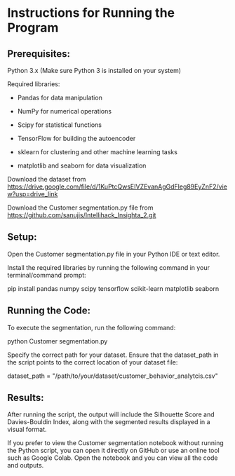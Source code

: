 # Instructions for Running the Program

## Prerequisites:

Python 3.x (Make sure Python 3 is installed on your system)

Required libraries:
+ Pandas for data manipulation

+ NumPy for numerical operations

+ Scipy for statistical functions

+ TensorFlow for building the autoencoder

+ sklearn for clustering and other machine learning tasks

+ matplotlib and seaborn for data visualization

Download the dataset from https://drive.google.com/file/d/1KuPtcQwsEIVZEvanAgGdFleg89EyZnF2/view?usp=drive_link

Download the Customer segmentation.py file from https://github.com/sanujis/Intellihack_Insighta_2.git


## Setup:

Open the Customer segmentation.py file in your Python IDE or text editor.

Install the required libraries by running the following command in your terminal/command prompt:

pip install pandas numpy scipy tensorflow scikit-learn matplotlib seaborn



## Running the Code:

To execute the segmentation, run the following command:

python Customer segmentation.py


Specify the correct path for your dataset. Ensure that the dataset_path in the script points to the correct location of your dataset file:

dataset_path = "/path/to/your/dataset/customer_behavior_analytcis.csv"


## Results:

After running the script, the output will include the Silhouette Score and Davies-Bouldin Index, along with the segmented results displayed in a visual format.

If you prefer to view the Customer segmentation notebook without running the Python script, you can open it directly on GitHub or use an online tool such as Google Colab.
Open the notebook and you can view all the code and outputs.
